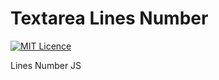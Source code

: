 # Textarea Lines Number

[![MIT Licence](https://badges.frapsoft.com/os/mit/mit.png?v=103)](https://opensource.org/licenses/mit-license.php)

Lines Number JS
